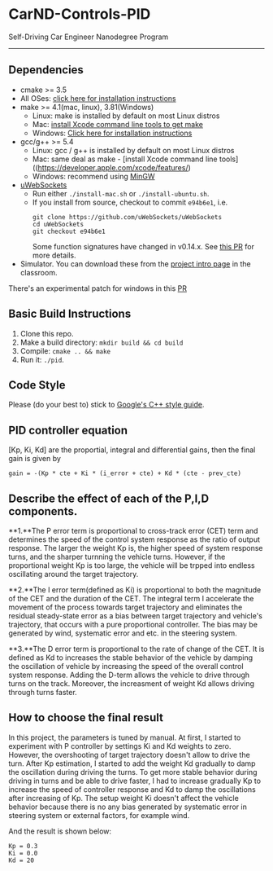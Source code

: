 # CarND-Controls-PID
Self-Driving Car Engineer Nanodegree Program

---

## Dependencies

* cmake >= 3.5
 * All OSes: [click here for installation instructions](https://cmake.org/install/)
* make >= 4.1(mac, linux), 3.81(Windows)
  * Linux: make is installed by default on most Linux distros
  * Mac: [install Xcode command line tools to get make](https://developer.apple.com/xcode/features/)
  * Windows: [Click here for installation instructions](http://gnuwin32.sourceforge.net/packages/make.htm)
* gcc/g++ >= 5.4
  * Linux: gcc / g++ is installed by default on most Linux distros
  * Mac: same deal as make - [install Xcode command line tools]((https://developer.apple.com/xcode/features/)
  * Windows: recommend using [MinGW](http://www.mingw.org/)
* [uWebSockets](https://github.com/uWebSockets/uWebSockets)
  * Run either `./install-mac.sh` or `./install-ubuntu.sh`.
  * If you install from source, checkout to commit `e94b6e1`, i.e.
    ```
    git clone https://github.com/uWebSockets/uWebSockets 
    cd uWebSockets
    git checkout e94b6e1
    ```
    Some function signatures have changed in v0.14.x. See [this PR](https://github.com/udacity/CarND-MPC-Project/pull/3) for more details.
* Simulator. You can download these from the [project intro page](https://github.com/udacity/self-driving-car-sim/releases) in the classroom.

There's an experimental patch for windows in this [PR](https://github.com/udacity/CarND-PID-Control-Project/pull/3)

## Basic Build Instructions

1. Clone this repo.
2. Make a build directory: `mkdir build && cd build`
3. Compile: `cmake .. && make`
4. Run it: `./pid`. 

## Code Style

Please (do your best to) stick to [Google's C++ style guide](https://google.github.io/styleguide/cppguide.html).
## PID controller equation
 [Kp, Ki, Kd] are the proportial, integral and differential gains, then the final gain is given by
 
	gain = -(Kp * cte + Ki * (i_error + cte) + Kd * (cte - prev_cte)
	

## Describe the effect of each of the P,I,D components.

 **1.**The P error term is proportional to cross-track error (CET) term and determines the speed of the control system response as the ratio of output response. The larger the weight Kp is, the higher speed of system response turns, and the sharper turnning the vehicle turns. However, if the proportional weight Kp is too large, the vehicle will be trpped into endless oscillating around the target trajectory.

 **2.**The I error term(defined as Ki) is proportional to both the magnitude of the CET and the duration of the CET. The integral term I accelerate the movement of the process towards target trajectory and eliminates the residual steady-state error as a bias between target trajectory and vehicle's trajectory, that occurs with a pure proportional controller. The bias may be generated by wind, systematic error and etc. in the steering system.

 **3.**The D error term is proportional to the rate of change of the CET.
 It is defined as Kd to increases the stable behavior of the vehicle by damping the oscillation of vehicle by increasing the speed of the overall control system response. Adding the D-term allows the vehicle to drive through turns on the track. Moreover, the increasment of weight Kd allows driving through turns faster. 

## How to choose the final result

In this project, the parameters is tuned by manual. 
At first, I started to experiment with P controller by settings Ki and Kd weights to zero. However, the overshooting of target trajectory doesn't allow to drive the turn. After Kp estimation, I started to add the weight Kd gradually to damp the oscillation during driving the turns. To get more stable behavior during driving in turns and be able to drive faster, I had to increase gradually Kp to increase the speed of controller response and Kd to damp the oscillations after increasing of Kp. The setup weight Ki doesn't affect the vehicle behavior because there is no any bias generated by systematic error in steering system or external factors, for example wind. 

And the result is shown below:

	Kp = 0.3
	Ki = 0.0
	Kd = 20






